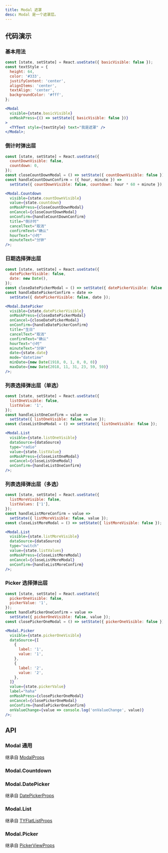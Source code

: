```yaml
---
title: Modal 遮罩
desc: Modal 是一个遮罩层。
---
```


## 代码演示

### 基本用法

```jsx
const [state, setState] = React.useState({ basicVisible: false });
const textStyle = {
  height: 64,
  color: '#333',
  justifyContent: 'center',
  alignItems: 'center',
  textAlign: 'center',
  backgroundColor: '#fff',
};

<Modal
  visible={state.basicVisible}
  onMaskPress={() => setState({ basicVisible: false })}
>
  <TYText style={textStyle} text="我是遮罩" />
</Modal>;
```

### 倒计时弹出层

```jsx
const [state, setState] = React.useState({
  countDownVisible: false,
  countdown: 0,
});
const closeCountDownModal = () => setState({ countDownVisible: false });
const handleCountDownConfirm = ({ hour, minute }) =>
  setState({ countDownVisible: false, countdown: hour * 60 + minute });

<Modal.Countdown
  visible={state.countDownVisible}
  value={state.countdown}
  onMaskPress={closeCountDownModal}
  onCancel={closeCountDownModal}
  onConfirm={handleCountDownConfirm}
  title="倒计时"
  cancelText="取消"
  confirmText="确认"
  hourText="小时"
  minuteText="分钟"
/>;
```

### 日期选择弹出层

```jsx
const [state, setState] = React.useState({
  datePickerVisible: false,
  date: new Date(),
});
const closeDatePickerModal = () => setState({ datePickerVisible: false });
const handleDatePickerConfirm = date =>
  setState({ datePickerVisible: false, date });

<Modal.DatePicker
  visible={state.datePickerVisible}
  onMaskPress={closeDatePickerModal}
  onCancel={closeDatePickerModal}
  onConfirm={handleDatePickerConfirm}
  title="生日"
  cancelText="取消"
  confirmText="确认"
  hourText="小时"
  minuteText="分钟"
  date={state.date}
  mode="datetime"
  minDate={new Date(1918, 0, 1, 0, 0, 0)}
  maxDate={new Date(2018, 11, 31, 23, 59, 59)}
/>;
```

### 列表选择弹出层（单选）

```jsx
const [state, setState] = React.useState({
  listOneVisible: false,
  listValue: '1',
});
const handleListOneConfirm = value =>
  setState({ listOneVisible: false, value });
const closeListOneModal = () => setState({ listOneVisible: false });

<Modal.List
  visible={state.listOneVisible}
  dataSource={dataSource}
  type="radio"
  value={state.listValue}
  onMaskPress={closeListOneModal}
  onCancel={closeListOneModal}
  onConfirm={handleListOneConfirm}
/>;
```

### 列表选择弹出层（多选）

```jsx
const [state, setState] = React.useState({
  listMoreVisible: false,
  listValues: ['1'],
});
const handleListMoreConfirm = value =>
  setState({ listMoreVisible: false, value });
const closeListMoreModal = () => setState({ listMoreVisible: false });

<Modal.List
  visible={state.listMoreVisible}
  dataSource={dataSource}
  type="switch"
  value={state.listValues}
  onMaskPress={closeListMoreModal}
  onCancel={closeListMoreModal}
  onConfirm={handleListMoreConfirm}
/>;
```

### Picker 选择弹出层

```jsx
const [state, setState] = React.useState({
  pickerOneVisible: false,
  pickerValue: '1',
});
const handlePickerOneConfirm = value =>
  setState({ pickerOneVisible: false, value });
const closePickerOneModal = () => setState({ pickerOneVisible: false });

<Modal.Picker
  visible={state.pickerOneVisible}
  dataSource={[
    {
      label: '1',
      value: '1',
    },
    {
      label: '2',
      value: '2',
    },
  ]}
  value={state.pickerValue}
  label="haha"
  onMaskPress={closePickerOneModal}
  onCancel={closePickerOneModal}
  onConfirm={handlePickerOneConfirm}
  onValueChange={value => console.log('onValueChange', value)}
/>;
```

## API

### Modal 通用

继承自 [ModalProps](https://reactnative.dev/docs/modal#props)

<API name="ModalProps"></API>

### Modal.Countdown

<API name="PopUpCountdownProps"></API>

### Modal.DatePicker

继承自 [DatePickerProps](/docs/data-entry/date-picker#api)

<API name="PopupDatePickerProps"></API>

### Modal.List

继承自 [TYFlatListProps](/docs/presentation/tyflat-list#tyflatlist)

<API name="PopUpListProps"></API>

### Modal.Picker

继承自 [PickerViewProps](/docs/data-entry/picker-view#api)

<API name="PopupPickerProps"></API>
